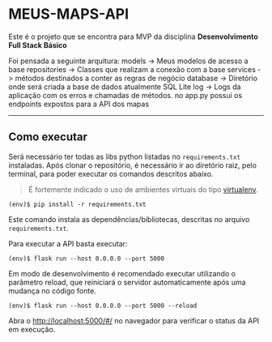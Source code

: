 # MEUS-MAPS-API

Este é o projeto que se encontra para MVP da disciplina  **Desenvolvimento Full Stack Básico** 

Foi pensada a seguinte arquitura:
models -> Meus modelos de acesso a base
repositories -> Classes que realizam a conexão com a base 
services -> métodos destinados a conter as regras de negócio 
database -> Diretório onde será criada a base de dados atualmente SQL Lite
log -> Logs da aplicação com os erros e chamadas de métodos.
no app.py possui os endpoints expostos para a API dos mapas

---
## Como executar 


Será necessário ter todas as libs python listadas no `requirements.txt` instaladas.
Após clonar o repositório, é necessário ir ao diretório raiz, pelo terminal, para poder executar os comandos descritos abaixo.

> É fortemente indicado o uso de ambientes virtuais do tipo [virtualenv](https://virtualenv.pypa.io/en/latest/installation.html).

```
(env)$ pip install -r requirements.txt
```

Este comando instala as dependências/bibliotecas, descritas no arquivo `requirements.txt`.

Para executar a API  basta executar:

```
(env)$ flask run --host 0.0.0.0 --port 5000
```

Em modo de desenvolvimento é recomendado executar utilizando o parâmetro reload, que reiniciará o servidor
automaticamente após uma mudança no código fonte. 

```
(env)$ flask run --host 0.0.0.0 --port 5000 --reload
```

Abra o [http://localhost:5000/#/](http://localhost:5000/#/) no navegador para verificar o status da API em execução.
